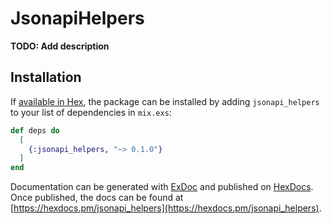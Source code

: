 # JsonapiHelpers

**TODO: Add description**

## Installation

If [available in Hex](https://hex.pm/docs/publish), the package can be installed
by adding `jsonapi_helpers` to your list of dependencies in `mix.exs`:

```elixir
def deps do
  [
    {:jsonapi_helpers, "~> 0.1.0"}
  ]
end
```

Documentation can be generated with [ExDoc](https://github.com/elixir-lang/ex_doc)
and published on [HexDocs](https://hexdocs.pm). Once published, the docs can
be found at [https://hexdocs.pm/jsonapi_helpers](https://hexdocs.pm/jsonapi_helpers).

